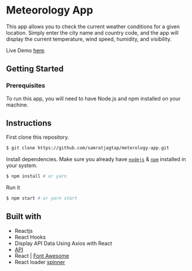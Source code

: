 # Meteorology App

This app allows you to check the current weather conditions for a given location. Simply enter the city name and country code, and the app will display the current temperature, wind speed, humidity, and visibility.

Live Demo [here](https://meteorology-app.onrender.com/).

## Getting Started

### Prerequisites

To run this app, you will need to have Node.js and npm installed on your machine.

## Instructions

First clone this repository.

```bash
$ git clone https://github.com/samratjagtap/meterology-app.git
```

Install dependencies. Make sure you already have [`nodejs`](https://nodejs.org/en/) & [`npm`](https://www.npmjs.com/) installed in your system.

```bash
$ npm install # or yarn
```

Run it

```bash
$ npm start # or yarn start
```

## Built with

- Reactjs
- React Hooks
- Display API Data Using Axios with React
- [API](https://openweathermap.org/api)
- React | [Font Awesome](https://fontawesome.com/how-to-use/on-the-web/using-with/react)
- React loader [spinner](https://www.npmjs.com/package/react-loader-spinner)
